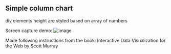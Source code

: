 ## Simple column chart

div elements height are styled based on array of numbers

Screen capture demo:
![image](https://raw.githubusercontent.com/LiviuLvu/d3-learning-data-visualisation/master/chapter5-data/d3-column-chart.jpg)

Made following instructions from the book:
Interactive Data Visualization for the Web by Scott Murray
